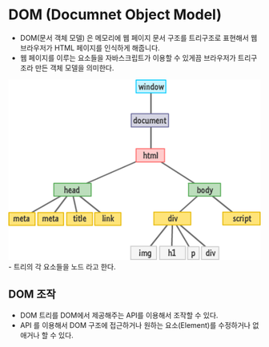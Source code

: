 # DOM (Documnet Object Model)

- DOM(문서 객체 모델) 은 메모리에 웹 페이지 문서 구조를 트리구조로 표현해서 웹 브라우저가 HTML 페이지를 인식하게 해줍니다.
- 웹 페이지를 이루는 요소들을 자바스크립트가 이용할 수 있게끔 브라우저가 트리구조라 만든 객체 모델을 의미한다.

<img src="./domtree8.png">
- 트리의 각 요소들을 노드 라고 한다.

## DOM 조작

- DOM 트리를 DOM에서 제공해주는 API를 이용해서 조작할 수 있다.
- API 를 이용해서 DOM 구조에 접근하거나 원하는 요소(Element)를 수정하거나 없애거나 할 수 있다.
